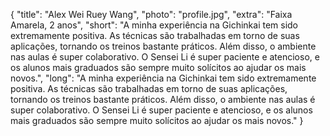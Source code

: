 {
    "title": "Alex Wei Ruey Wang",
    "photo": "profile.jpg",
    "extra": "Faixa Amarela, 2 anos",
    "short": "A minha experiência na Gichinkai tem sido extremamente positiva. As técnicas são trabalhadas em torno de suas aplicações, tornando os treinos bastante práticos. Além disso, o ambiente nas aulas é super colaborativo. O Sensei Li é super paciente e atencioso, e os alunos mais graduados são sempre muito solícitos ao ajudar os mais novos.",
    "long": "A minha experiência na Gichinkai tem sido extremamente positiva. As técnicas são trabalhadas em torno de suas aplicações, tornando os treinos bastante práticos. Além disso, o ambiente nas aulas é super colaborativo. O Sensei Li é super paciente e atencioso, e os alunos mais graduados são sempre muito solícitos ao ajudar os mais novos."
}
